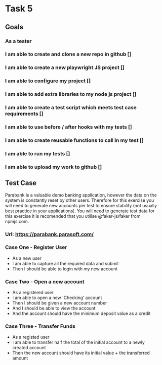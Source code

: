 # Task 5 

## Goals

### As a tester
### I am able to create and clone a new repo in github []
### I am able to create a new playwright JS project []
### I am able to configure my project []
### I am able to add extra libraries to my node js project []
### I am able to create a test script which meets test case requirements []
### I am able to use before / after hooks with my tests []
### I am able to create reusable functions to call in my test []
### I am able to run my tests []
### I am able to upload my work to github []

## Test Case

Parabank is a valuable demo banking application, however the data on the system is constantly reset by other users.
Therefore for this exercise you will need to generate new accounts per test to ensure stability (not usually best practice in your applications).
You will need to generate test data for this exercise it is recomended that you utilise @faker-js/faker from npmjs.com.

### Url: https://parabank.parasoft.com/

### Case One - Register User

* As a new user
* I am able to capture all the required data and submit
* Then I should be able to login with my new account

### Case Two - Open a new account

* As a registered user
* I am able to open a new 'Checking' account
* Then I should be given a new account number
* And I should be able to view the account
* And the account should have the minimum deposit value as a credit

### Case Three - Transfer Funds

* As a registed user
* I am able to transfer half the total of the initial account to a newly created account
* Then the new account should have its initial value + the transferred amount
